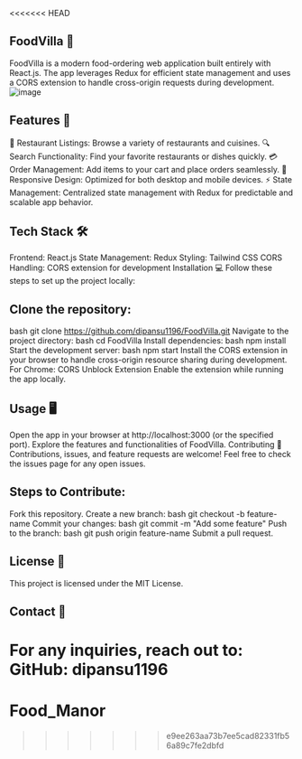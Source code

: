 <<<<<<< HEAD
## FoodVilla 🍴
FoodVilla is a modern food-ordering web application built entirely with React.js. The app leverages Redux for efficient state management and uses a CORS extension to handle cross-origin requests during development.
![image](https://github.com/user-attachments/assets/db874e1f-82b8-4ec6-84b5-c8bb6f08a967)


## Features 🚀
🛒 Restaurant Listings: Browse a variety of restaurants and cuisines.
🔍 Search Functionality: Find your favorite restaurants or dishes quickly.
💳 Order Management: Add items to your cart and place orders seamlessly.
📱 Responsive Design: Optimized for both desktop and mobile devices.
⚡ State Management: Centralized state management with Redux for predictable and scalable app behavior.

## Tech Stack 🛠️
Frontend: React.js
State Management: Redux
Styling: Tailwind CSS
CORS Handling: CORS extension for development
Installation 💻
Follow these steps to set up the project locally:

## Clone the repository:
bash
git clone https://github.com/dipansu1196/FoodVilla.git
Navigate to the project directory:
bash
cd FoodVilla
Install dependencies:
bash
npm install
Start the development server:
bash
npm start
Install the CORS extension in your browser to handle cross-origin resource sharing during development.
For Chrome: CORS Unblock Extension
Enable the extension while running the app locally.

## Usage 🖥️
Open the app in your browser at http://localhost:3000 (or the specified port).
Explore the features and functionalities of FoodVilla.
Contributing 🤝
Contributions, issues, and feature requests are welcome!
Feel free to check the issues page for any open issues.

## Steps to Contribute:
Fork this repository.
Create a new branch:
bash
git checkout -b feature-name
Commit your changes:
bash
git commit -m "Add some feature"
Push to the branch:
bash
git push origin feature-name
Submit a pull request.
## License 📄
This project is licensed under the MIT License.

## Contact 📧
For any inquiries, reach out to:
GitHub: dipansu1196
=======
# Food_Manor
>>>>>>> e9ee263aa73b7ee5cad82331fb56a89c7fe2dbfd
